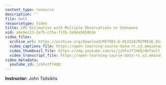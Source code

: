 ```yaml
---
content_type: resource
description: ''
file: null
resourcetype: Video
title: LMS Estimation with Multiple Observations or Unknowns
uid: abe9ec23-2e75-cf5a-f1fb-3a94a5058b3e
video_files:
  archive_url: https://archive.org/download/MITRES.6-012S18/MITRES6_012S18_L16-07_300k.mp4
  video_captions_file: https://open-learning-course-data-rc.s3.amazonaws.com/res-6-012-introduction-to-probability-spring-2018/9b6f4dcfe82058cca41a33bd36505256_jzhFxJflHXQ.vtt
  video_thumbnail_file: https://img.youtube.com/vi/jzhFxJflHXQ/default.jpg
  video_transcript_file: https://open-learning-course-data-rc.s3.amazonaws.com/res-6-012-introduction-to-probability-spring-2018/95e81a95b7a40b8db25ecb08ba1545fa_jzhFxJflHXQ.pdf
video_metadata:
  youtube_id: jzhFxJflHXQ
---
```


**Instructor:** John Tsitsiklis